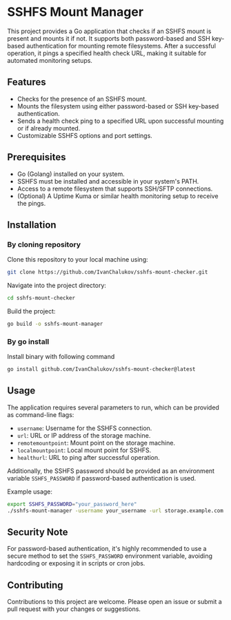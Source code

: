 
# SSHFS Mount Manager

This project provides a Go application that checks if an SSHFS mount is present and mounts it if not. It supports both password-based and SSH key-based authentication for mounting remote filesystems. After a successful operation, it pings a specified health check URL, making it suitable for automated monitoring setups.

## Features

- Checks for the presence of an SSHFS mount.
- Mounts the filesystem using either password-based or SSH key-based authentication.
- Sends a health check ping to a specified URL upon successful mounting or if already mounted.
- Customizable SSHFS options and port settings.

## Prerequisites

- Go (Golang) installed on your system.
- SSHFS must be installed and accessible in your system's PATH.
- Access to a remote filesystem that supports SSH/SFTP connections.
- (Optional) A Uptime Kuma or similar health monitoring setup to receive the pings.

## Installation

### By cloning repository

Clone this repository to your local machine using:

```bash
git clone https://github.com/IvanChalukov/sshfs-mount-checker.git
```

Navigate into the project directory:

```bash
cd sshfs-mount-checker
```

Build the project:

```bash
go build -o sshfs-mount-manager
```

### By go install

Install binary with following command
```sh
go install github.com/IvanChalukov/sshfs-mount-checker@latest
```

## Usage

The application requires several parameters to run, which can be provided as command-line flags:

- `username`: Username for the SSHFS connection.
- `url`: URL or IP address of the storage machine.
- `remotemountpoint`: Mount point on the storage machine.
- `localmountpoint`: Local mount point for SSHFS.
- `healthurl`: URL to ping after successful operation.

Additionally, the SSHFS password should be provided as an environment variable `SSHFS_PASSWORD` if password-based authentication is used.

Example usage:

```bash
export SSHFS_PASSWORD="your_password_here"
./sshfs-mount-manager -username your_username -url storage.example.com -remotemountpoint /remote/path -localmountpoint /local/mount -healthurl https://uptime.example.com/api/ping
```

## Security Note

For password-based authentication, it's highly recommended to use a secure method to set the `SSHFS_PASSWORD` environment variable, avoiding hardcoding or exposing it in scripts or cron jobs.

## Contributing

Contributions to this project are welcome. Please open an issue or submit a pull request with your changes or suggestions.
